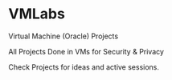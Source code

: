 # VMLabs
Virtual Machine (Oracle) Projects

All Projects Done in VMs for Security & Privacy

Check Projects for ideas and active sessions.
